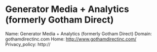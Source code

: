 
# Generator Media + Analytics (formerly Gotham Direct)

Name: Generator Media + Analytics (formerly Gotham Direct)
Domain: gothamdirectinc.com
Home: http://www.gothamdirectinc.com/
Privacy_policy: http://
